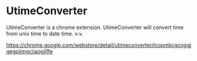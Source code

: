 UtimeConverter
==================================

UtimeConverter is a chrome extension.
UtimeConverter will convert time from unix time to date time. v.v.

https://chrome.google.com/webstore/detail/utimeconverter/lcopmkcgcnggjgegpiimgciiaogjiffe
